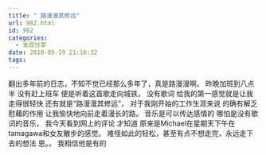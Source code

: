 ```yaml
---
title: " 路漫漫其修远"
url: 982.html
id: 982
categories:
  - 发现分享
date: 2010-05-19 21:16:32
tags:
---
```


 翻出多年前的日志，不知不觉已经那么多年了，真是路漫漫啊。 昨晚加班到八点半 没有赶上班车 便是听着这首歌走向城铁， 没有歌词 给我的第一感觉就是让我走得很轻快 还有就是“路漫漫其修远”， 对于我刚开始的工作生涯来说 的确有解乏慰藉的作用 让我愉快地向前走着漫长的路。 音乐是可以传达感情的 哪怕是没有歌词的音乐， 我今天看到网上的评论 才知道 原来是Michael在星期天下午在tamagawa和女友散步的感觉。 难怪如此的轻松，甚至有点不想走完，永远走下去的想法 恩。。 我相信他是有的